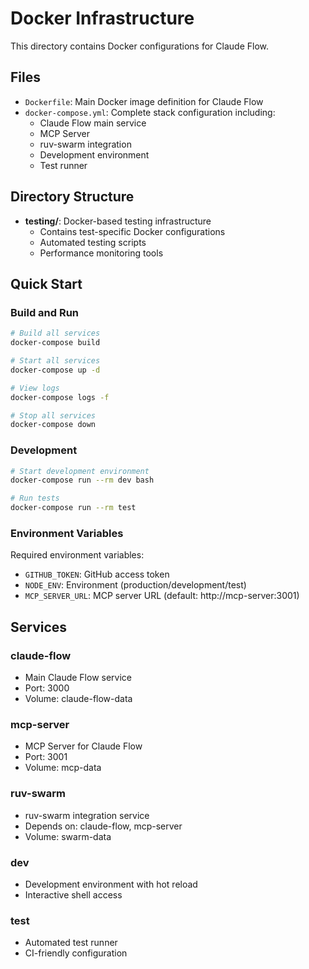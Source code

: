 # Docker Infrastructure

This directory contains Docker configurations for Claude Flow.

## Files

- `Dockerfile`: Main Docker image definition for Claude Flow
- `docker-compose.yml`: Complete stack configuration including:
  - Claude Flow main service
  - MCP Server
  - ruv-swarm integration
  - Development environment
  - Test runner

## Directory Structure

- **testing/**: Docker-based testing infrastructure
  - Contains test-specific Docker configurations
  - Automated testing scripts
  - Performance monitoring tools

## Quick Start

### Build and Run

```bash
# Build all services
docker-compose build

# Start all services
docker-compose up -d

# View logs
docker-compose logs -f

# Stop all services
docker-compose down
```

### Development

```bash
# Start development environment
docker-compose run --rm dev bash

# Run tests
docker-compose run --rm test
```

### Environment Variables

Required environment variables:
- `GITHUB_TOKEN`: GitHub access token
- `NODE_ENV`: Environment (production/development/test)
- `MCP_SERVER_URL`: MCP server URL (default: http://mcp-server:3001)

## Services

### claude-flow
- Main Claude Flow service
- Port: 3000
- Volume: claude-flow-data

### mcp-server
- MCP Server for Claude Flow
- Port: 3001
- Volume: mcp-data

### ruv-swarm
- ruv-swarm integration service
- Depends on: claude-flow, mcp-server
- Volume: swarm-data

### dev
- Development environment with hot reload
- Interactive shell access

### test
- Automated test runner
- CI-friendly configuration
